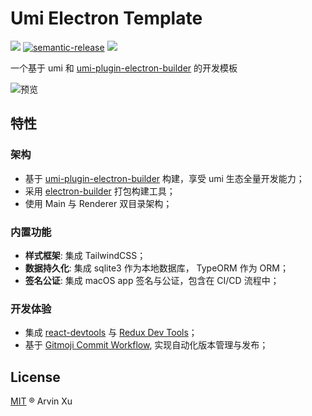 # Umi Electron Template

![][version-url] [![semantic-release](https://img.shields.io/badge/%20%20%F0%9F%93%A6%F0%9F%9A%80-semantic--release-e10079.svg)](https://github.com/semantic-release/semantic-release) ![][license-url]

[version-url]: https://img.shields.io/github/v/release/arvinxx/umi-electron-template
[license-url]: https://img.shields.io/github/license/arvinxx/umi-electron-template

一个基于 umi 和 [umi-plugin-electron-builder](https://github.com/BySlin/umi-plugin-electron-builder) 的开发模板

![预览](https://gw.alipayobjects.com/zos/antfincdn/k7TRgZNHSJ/1bbf755c-a3bf-45bd-a3f8-64745a93f8b2.png)

## 特性

### 架构

- 基于 [umi-plugin-electron-builder][umi-plugin-electron-builder] 构建，享受 umi 生态全量开发能力；
- 采用 [electron-builder][electron-builder] 打包构建工具；
- 使用 Main 与 Renderer 双目录架构；

### 内置功能

- **样式框架**: 集成 TailwindCSS；
- **数据持久化**: 集成 sqlite3 作为本地数据库， TypeORM 作为 ORM；
- **签名公证**: 集成 macOS app 签名与公证，包含在 CI/CD 流程中；

### 开发体验

- 集成 [react-devtools][react-devtools] 与 [Redux Dev Tools][redux-devtools]；
- 基于 [Gitmoji Commit Workflow][gitmoji-commit-workflow], 实现自动化版本管理与发布；

<!-- url -->

[umi-plugin-electron-builder]: https://github.com/BySlin/umi-plugin-electron-builder
[react-devtools]: https://www.npmjs.com/package/react-devtools
[electron-builder]: https://www.electron.build/
[redux-devtools]: https://github.com/reduxjs/redux-devtools
[gitmoji-commit-workflow]: https://github.com/arvinxx/gitmoji-commit-workflow/

## License

[MIT](./LICENSE) ® Arvin Xu
